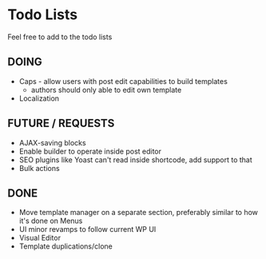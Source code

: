 # Todo Lists

Feel free to add to the todo lists

## DOING

* Caps - allow users with post edit capabilities to build templates
  - authors should only able to edit own template
* Localization

## FUTURE / REQUESTS

* AJAX-saving blocks
* Enable builder to operate inside post editor
* SEO plugins like Yoast can't read inside shortcode, add support to that
* Bulk actions

## DONE

* Move template manager on a separate section, preferably similar to how it's done on Menus
* UI minor revamps to follow current WP UI
* Visual Editor
* Template duplications/clone
